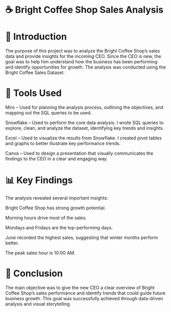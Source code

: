 # ☕ Bright Coffee Shop Sales Analysis

# 📘 Introduction
The purpose of this project was to analyze the Bright Coffee Shop’s sales data and provide insights for the incoming CEO.
Since the CEO is new, the goal was to help him understand how the business has been performing and identify opportunities for growth.
The analysis was conducted using the Bright Coffee Sales Dataset.

# 🧰 Tools Used
Miro – Used for planning the analysis process, outlining the objectives, and mapping out the SQL queries to be used.

Snowflake – Used to perform the core data analysis. I wrote SQL queries to explore, clean, and analyze the dataset, identifying key trends and insights.

Excel – Used to visualize the results from Snowflake. I created pivot tables and graphs to better illustrate key performance trends.

Canva – Used to design a presentation that visually communicates the findings to the CEO in a clear and engaging way.

# 📊 Key Findings
The analysis revealed several important insights:

Bright Coffee Shop has strong growth potential.

Morning hours drive most of the sales.

Mondays and Fridays are the top-performing days.

June recorded the highest sales, suggesting that winter months perform better.

The peak sales hour is 10:00 AM.

# 🎯 Conclusion
The main objective was to give the new CEO a clear overview of Bright Coffee Shop’s sales performance and identify trends that could guide future business growth.
This goal was successfully achieved through data-driven analysis and visual storytelling. 

